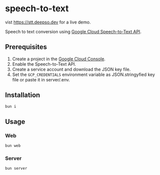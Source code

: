 # speech-to-text

vist https://stt.deepso.dev for a live demo.

Speech to text conversion using [Google Cloud Speech-to-Text API](https://cloud.google.com/speech-to-text).

## Prerequisites

1. Create a project in the [Google Cloud Console](https://console.cloud.google.com/).
2. Enable the Speech-to-Text API.
3. Create a service account and download the JSON key file.
4. Set the `GCP_CREDENTIALS` environment variable as JSON.stringyfied key file or paste it in server/.env.

## Installation

```bash
bun i
```

## Usage

### Web

```bash
bun web
```

### Server

```bash
bun server
```
